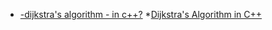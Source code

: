 * [-dijkstra's algorithm - in c++?](https://stackoverflow.com/questions/3447566/dijkstras-algorithm-in-c)
*[Dijkstra's Algorithm in C++](http://zobayer.blogspot.com/2009/12/dijkstras-algorithm-in-c.html)

